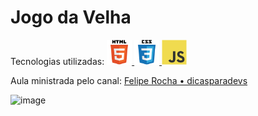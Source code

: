 # Jogo da Velha

Tecnologias utilizadas: <a href="https://www.w3.org/html/" target="_blank" rel="noreferrer"> <img src="https://raw.githubusercontent.com/devicons/devicon/master/icons/html5/html5-original-wordmark.svg" alt="html5" width="40" height="40"/> </a> <a href="https://www.w3schools.com/css/" target="_blank" rel="noreferrer"> <img src="https://raw.githubusercontent.com/devicons/devicon/master/icons/css3/css3-original-wordmark.svg" alt="css3" width="40" height="40"/> </a><a href="https://developer.mozilla.org/en-US/docs/Web/JavaScript" target="_blank" rel="noreferrer"> <img src="https://raw.githubusercontent.com/devicons/devicon/master/icons/javascript/javascript-original.svg" alt="javascript" width="40" height="40"/> </a>


Aula ministrada pelo canal:  [Felipe Rocha • dicasparadevs](https://www.youtube.com/watch?v=0EiX9c4vzRs)


![image](https://user-images.githubusercontent.com/58665788/174693667-bfc31b06-3173-4652-b23d-cdc2154b5a7d.png)
